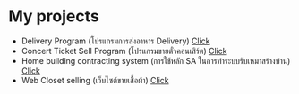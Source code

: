 # My projects
* Delivery Program (โปรแกรมการส่งอาหาร Delivery) [Click](Delivery.py)
* Concert Ticket Sell Program (โปรแกรมขายตั๋วคอนเสิร์ต) [Click](Concert_Ticket_Sell.pdf)
* Home building contracting system (การใช้หลัก SA ในการทำระบบรับเหมาสร้างบ้าน) [Click](830_ตั้งหวังเจ๊ง.pdf)
* Web Closet selling (เว็บไซต์ขายเสื้อผ้า) [Click](シャツ.pdf)


